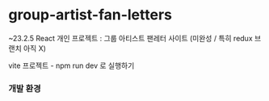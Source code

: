 # group-artist-fan-letters
~23.2.5 React 개인 프로젝트 : 그룹 아티스트 팬레터 사이트
(미완성 / 특히 redux 브랜치 아직 X) 

vite 프로젝트 - npm run dev 로 실행하기

### 개발 환경
